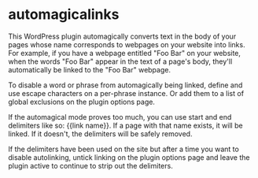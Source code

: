 # automagicalinks

This WordPress plugin automagically converts text in the body of your pages whose name corresponds to webpages on your website into links. For example, if you have a webpage entitled "Foo Bar" on your website, when the words "Foo Bar" appear in the text of a page's body, they'll automatically be linked to the "Foo Bar" webpage.

To disable a word or phrase from automagically being linked, define and use escape characters on a per-phrase instance. Or add them to a list of global exclusions on the plugin options page.

If the automagical mode proves too much, you can use start and end delimiters like so: {{link name}}. If a page with that name exists, it will be linked. If it doesn't, the delimiters will be safely removed.

If the delimiters have been used on the site but after a time you want to disable autolinking, untick linking on the plugin options page and leave the plugin active to continue to strip out the delimiters.